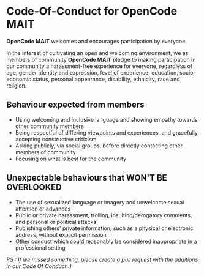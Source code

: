 # Code-Of-Conduct for OpenCode MAIT

**OpenCode MAIT** welcomes and encourages participation by everyone.

In the interest of cultivating an open and welcoming environment, we as members of community **OpenCode MAIT** pledge to making participation in our community a harassment-free experience for everyone, regardless of age, gender identity and expression, level of experience, education, socio-economic status, personal appearance, disability, ethnicity, race and religion.

## Behaviour expected from members

* Using welcoming and inclusive language and showing empathy towards other community members
* Being respectful of differing viewpoints and experiences, and gracefully accepting constructive criticism
* Asking publicly, via social groups, before directly contacting other members of community
* Focusing on what is best for the community

## Unexpectable behaviours that WON'T BE OVERLOOKED

* The use of sexualized language or imagery and unwelcome sexual attention or advances
* Public or private harassment, trolling, insulting/derogatory comments, and personal or political attacks
* Publishing others' private information, such as a physical or electronic address, without explicit permission
* Other conduct which could reasonably be considered inappropriate in a professional setting


*PS : If we missed something, please create a pull request with the additions in our Code Of Conduct :)*
